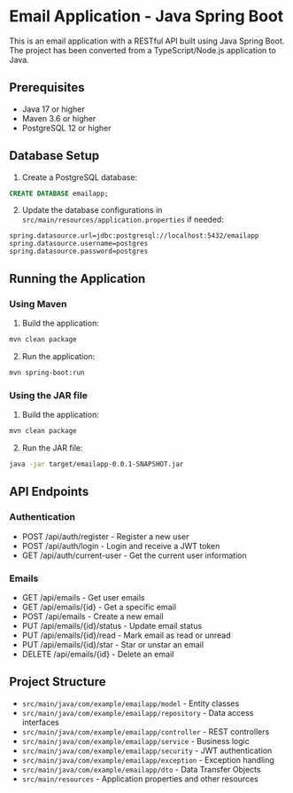 # Email Application - Java Spring Boot

This is an email application with a RESTful API built using Java Spring Boot. The project has been converted from a TypeScript/Node.js application to Java.

## Prerequisites

- Java 17 or higher
- Maven 3.6 or higher
- PostgreSQL 12 or higher

## Database Setup

1. Create a PostgreSQL database:
```sql
CREATE DATABASE emailapp;
```

2. Update the database configurations in `src/main/resources/application.properties` if needed:
```properties
spring.datasource.url=jdbc:postgresql://localhost:5432/emailapp
spring.datasource.username=postgres
spring.datasource.password=postgres
```

## Running the Application

### Using Maven

1. Build the application:
```bash
mvn clean package
```

2. Run the application:
```bash
mvn spring-boot:run
```

### Using the JAR file

1. Build the application:
```bash
mvn clean package
```

2. Run the JAR file:
```bash
java -jar target/emailapp-0.0.1-SNAPSHOT.jar
```

## API Endpoints

### Authentication
- POST /api/auth/register - Register a new user
- POST /api/auth/login - Login and receive a JWT token
- GET /api/auth/current-user - Get the current user information

### Emails
- GET /api/emails - Get user emails
- GET /api/emails/{id} - Get a specific email
- POST /api/emails - Create a new email
- PUT /api/emails/{id}/status - Update email status
- PUT /api/emails/{id}/read - Mark email as read or unread
- PUT /api/emails/{id}/star - Star or unstar an email
- DELETE /api/emails/{id} - Delete an email

## Project Structure

- `src/main/java/com/example/emailapp/model` - Entity classes
- `src/main/java/com/example/emailapp/repository` - Data access interfaces
- `src/main/java/com/example/emailapp/controller` - REST controllers
- `src/main/java/com/example/emailapp/service` - Business logic
- `src/main/java/com/example/emailapp/security` - JWT authentication
- `src/main/java/com/example/emailapp/exception` - Exception handling
- `src/main/java/com/example/emailapp/dto` - Data Transfer Objects
- `src/main/resources` - Application properties and other resources